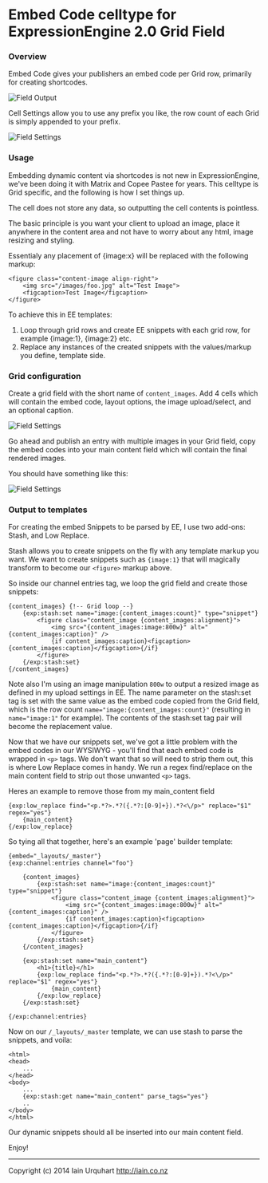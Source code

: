 # Embed Code celltype for ExpressionEngine 2.0 Grid Field

### Overview

Embed Code gives your publishers an embed code per Grid row, primarily for creating shortcodes.

![Field Output](http://f.cl.ly/items/4142100Q0N452n0q322x/Image%202014-09-01%20at%2010.39.49%20pm.png)

Cell Settings allow you to use any prefix you like, the row count of each Grid is simply appended to your prefix.

![Field Settings](http://f.cl.ly/items/0z3g0H2o3V1W0b2l2L3c/Image%202014-09-01%20at%2010.41.22%20pm.png)

### Usage

Embedding dynamic content via shortcodes is not new in ExpressionEngine, we've been doing it with Matrix and Copee Pastee for years. This celltype is Grid specific, and the following is how I set things up.

The cell does not store any data, so outputting the cell contents is pointless. 

The basic principle is you want your client to upload an image, place it anywhere in the content area and not have to worry about any html, image resizing and styling.

Essentialy any placement of {image:x} will be replaced with the following markup:

	<figure class="content-image align-right">
		<img src="/images/foo.jpg" alt="Test Image">
		<figcaption>Test Image</figcaption>
	</figure>

To achieve this in EE templates:

1. Loop through grid rows and create EE snippets with each grid row, for example {image:1}, {image:2} etc.
2. Replace any instances of the created snippets with the values/markup you define, template side.

### Grid configuration

Create a grid field with the short name of `content_images`. Add 4 cells which will contain the embed code, layout options, the image upload/select, and an optional caption.

![Field Settings](http://f.cl.ly/items/1F033L1s0L1k0z1I3m25/Image%202014-09-02%20at%2012.26.35%20pm.png)

Go ahead and publish an entry with multiple images in your Grid field, copy the embed codes into your main content field which will contain the final rendered images.

You should have something like this:

![Field Settings](http://f.cl.ly/items/0E0M020P160m0m1o2d0G/Image%202014-09-02%20at%2012.31.32%20pm.png)

### Output to templates

For creating the embed Snippets to be parsed by EE, I use two add-ons: Stash, and Low Replace.

Stash allows you to create snippets on the fly with any template markup you want. We want to create snippets such as `{image:1}` that will magically transform to become our `<figure>` markup above.

So inside our channel entries tag, we loop the grid field and create those snippets:

	{content_images} {!-- Grid loop --}
		{exp:stash:set name="image:{content_images:count}" type="snippet"}
			<figure class="content_image {content_images:alignment}">
				<img src="{content_images:image:800w}" alt="{content_images:caption}" />
				{if content_images:caption}<figcaption>{content_images:caption}</figcaption>{/if}
			</figure>
		{/exp:stash:set}
	{/content_images}

Note also I'm using an image manipulation `800w` to output a resized image as defined in my upload settings in EE. The name parameter on the stash:set tag is set with the same value as the embed code copied from the Grid field, which is the row count `name="image:{content_images:count}"` (resulting in `name="image:1"` for example). The contents of the stash:set tag pair will become the replacement value.

Now that we have our snippets set, we've got a little problem with the embed codes in our WYSIWYG - you'll find that each embed code is wrapped in `<p>` tags. We don't want that so will need to strip them out, this is where Low Replace comes in handy. We run a regex find/replace on the main content field to strip out those unwanted `<p>` tags.

Heres an example to remove those from my main_content field

	{exp:low_replace find="<p.*?>.*?({.*?:[0-9]+}).*?<\/p>" replace="$1" regex="yes"}
		{main_content}
	{/exp:low_replace}

So tying all that together, here's an example 'page' builder template:


	{embed="_layouts/_master"}
	{exp:channel:entries channel="foo"}

		{content_images}
			{exp:stash:set name="image:{content_images:count}" type="snippet"}
				<figure class="content_image {content_images:alignment}">
					<img src="{content_images:image:800w}" alt="{content_images:caption}" />
					{if content_images:caption}<figcaption>{content_images:caption}</figcaption>{/if}
				</figure>
			{/exp:stash:set}
		{/content_images}

		{exp:stash:set name="main_content"}
			<h1>{title}</h1>
			{exp:low_replace find="<p.*?>.*?({.*?:[0-9]+}).*?<\/p>" replace="$1" regex="yes"}
				{main_content}
			{/exp:low_replace}
		{/exp:stash:set}

	{/exp:channel:entries}

Now on our `/_layouts/_master` template, we can use stash to parse the snippets, and voila:

	<html>
	<head>
		...
	</head>
	<body>
		...
		{exp:stash:get name="main_content" parse_tags="yes"}
		..
	</body>
	</html>

Our dynamic snippets should all be inserted into our main content field.

Enjoy!

* * *

Copyright (c) 2014 Iain Urquhart
http://iain.co.nz

